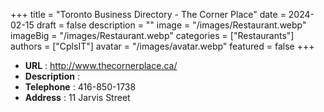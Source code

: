 +++
title = "Toronto Business Directory - The Corner Place"
date = 2024-02-15
draft = false
description = ""
image = "/images/Restaurant.webp"
imageBig = "/images/Restaurant.webp"
categories = ["Restaurants"]
authors = ["CplsIT"]
avatar = "/images/avatar.webp"
featured = false
+++


* **URL** :  http://www.thecornerplace.ca/
* **Description** : 
* **Telephone** : 416-850-1738
* **Address** : 11 Jarvis Street